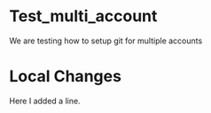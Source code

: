 # Test_multi_account
We are testing how to setup git for multiple accounts
# Local Changes
Here I added a line.